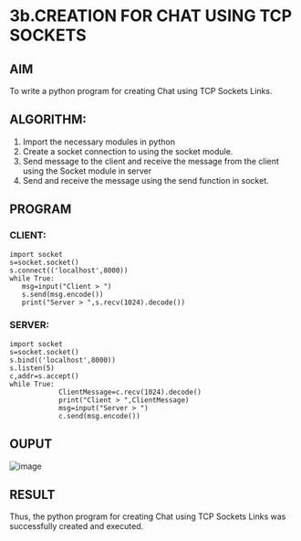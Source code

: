 # 3b.CREATION FOR CHAT USING TCP SOCKETS
## AIM
To write a python program for creating Chat using TCP Sockets Links.
## ALGORITHM:
1. Import the necessary modules in python
2. Create a socket connection to using the socket module.
3. Send message to the client and receive the message from the client using the Socket module in
 server
4. Send and receive the message using the send function in socket.
## PROGRAM
### CLIENT:
```
import socket 
s=socket.socket() 
s.connect(('localhost',8000)) 
while True: 
   msg=input("Client > ") 
   s.send(msg.encode()) 
   print("Server > ",s.recv(1024).decode())
```
### SERVER:
```
import socket 
s=socket.socket() 
s.bind(('localhost',8000)) 
s.listen(5) 
c,addr=s.accept() 
while True: 
            ClientMessage=c.recv(1024).decode() 
            print("Client > ",ClientMessage) 
            msg=input("Server > ") 
            c.send(msg.encode())
```
## OUPUT
![image](https://github.com/ARCHANAT1305/3b_CHAT_USING_TCP_SOCKETS/assets/145975189/1687ce10-8b50-4e99-bb2e-4e3e9d8fb8c9)

## RESULT
Thus, the python program for creating Chat using TCP Sockets Links was successfully 
created and executed.
